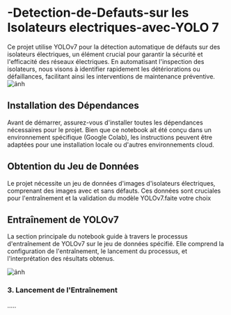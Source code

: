 # -Detection-de-Defauts-sur les Isolateurs electriques-avec-YOLO 7



Ce projet utilise YOLOv7 pour la détection automatique de défauts sur des isolateurs électriques, un élément crucial pour garantir la sécurité et l'efficacité des réseaux électriques. En automatisant l'inspection des isolateurs, nous visons à identifier rapidement les détériorations ou défaillances, facilitant ainsi les interventions de maintenance préventive.
![ảnh](https://github.com/user-attachments/assets/fc02e661-2bcf-429f-9bd4-c84438d19b5f)


## Installation des Dépendances

Avant de démarrer, assurez-vous d'installer toutes les dépendances nécessaires pour le projet. Bien que ce notebook ait été conçu dans un environnement spécifique (Google Colab), les instructions peuvent être adaptées pour une installation locale ou d'autres environnements cloud.

## Obtention du Jeu de Données

Le projet nécessite un jeu de données d'images d'isolateurs électriques, comprenant des images avec et sans défauts. Ces données sont cruciales pour l'entraînement et la validation du modèle YOLOv7.faite votre choix 

## Entraînement de YOLOv7

La section principale du notebook guide à travers le processus d'entraînement de YOLOv7 sur le jeu de données spécifié. Elle comprend la configuration de l'entraînement, le lancement du processus, et l'interprétation des résultats obtenus.

![ảnh](https://github.com/user-attachments/assets/d671830f-3f36-48d2-af78-4f0b7b9a4e39)






### 3. Lancement de l'Entraînement



.....
